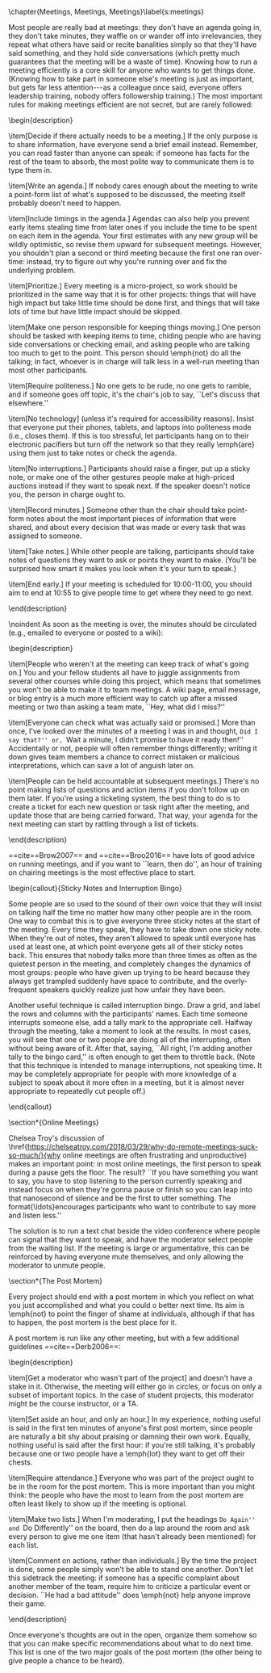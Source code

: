 \chapter{Meetings, Meetings, Meetings}\label{s:meetings}

Most people are really bad at meetings: they don't have an agenda
going in, they don't take minutes, they waffle on or wander off into
irrelevancies, they repeat what others have said or recite banalities
simply so that they'll have said something, and they hold side
conversations (which pretty much guarantees that the meeting will be a
waste of time).  Knowing how to run a meeting efficiently is a core
skill for anyone who wants to get things done. (Knowing how to take
part in someone else's meeting is just as important, but gets far less
attention---as a colleague once said, everyone offers leadership
training, nobody offers followership training.) The most important
rules for making meetings efficient are not secret, but are rarely
followed:

\begin{description}

\item[Decide if there actually needs to be a meeting.] If the only
  purpose is to share information, have everyone send a brief email
  instead. Remember, you can read faster than anyone can speak: if
  someone has facts for the rest of the team to absorb, the most
  polite way to communicate them is to type them in.

\item[Write an agenda.]  If nobody cares enough about the meeting to
  write a point-form list of what's supposed to be discussed, the
  meeting itself probably doesn't need to happen.

\item[Include timings in the agenda.]  Agendas can also help you
  prevent early items stealing time from later ones if you include the
  time to be spent on each item in the agenda.  Your first estimates
  with any new group will be wildly optimistic, so revise them upward
  for subsequent meetings.  However, you shouldn't plan a second or
  third meeting because the first one ran over-time: instead, try to
  figure out why you're running over and fix the underlying problem.

\item[Prioritize.] Every meeting is a micro-project, so work should be
  prioritized in the same way that it is for other projects: things
  that will have high impact but take little time should be done
  first, and things that will take lots of time but have little impact
  should be skipped.

\item[Make one person responsible for keeping things moving.] One
  person should be tasked with keeping items to time, chiding people
  who are having side conversations or checking email, and asking
  people who are talking too much to get to the point.  This person
  should \emph{not} do all the talking; in fact, whoever is in charge
  will talk less in a well-run meeting than most other participants.

\item[Require politeness.] No one gets to be rude, no one gets to
  ramble, and if someone goes off topic, it's the chair's job to say,
  ``Let's discuss that elsewhere.''

\item[No technology] (unless it's required for accessibility reasons).
  Insist that everyone put their phones, tablets, and laptops into
  politeness mode (i.e., closes them).  If this is too stressful, let
  participants hang on to their electronic pacifiers but turn off the
  network so that they really \emph{are} using them just to take notes
  or check the agenda.

\item[No interruptions.] Participants should raise a finger, put up a
  sticky note, or make one of the other gestures people make at
  high-priced auctions instead if they want to speak next.  If the
  speaker doesn't notice you, the person in charge ought to.

\item[Record minutes.] Someone other than the chair should take
  point-form notes about the most important pieces of information that
  were shared, and about every decision that was made or every task
  that was assigned to someone.

\item[Take notes.]  While other people are talking, participants
  should take notes of questions they want to ask or points they want
  to make.  (You'll be surprised how smart it makes you look when it's
  your turn to speak.)

\item[End early.] If your meeting is scheduled for 10:00-11:00, you
  should aim to end at 10:55 to give people time to get where they
  need to go next.

\end{description}

\noindent
As soon as the meeting is over, the minutes should be circulated
(e.g., emailed to everyone or posted to a wiki):

\begin{description}

\item[People who weren't at the meeting can keep track of what's going
  on.]  You and your fellow students all have to juggle assignments
  from several other courses while doing this project, which means
  that sometimes you won't be able to make it to team meetings.  A
  wiki page, email message, or blog entry is a much more efficient way
  to catch up after a missed meeting or two than asking a team mate,
  ``Hey, what did I miss?''

\item[Everyone can check what was actually said or promised.]  More
  than once, I've looked over the minutes of a meeting I was in and
  thought, ``Did I say that?'' or, ``Wait a minute, I didn't promise
  to have it ready then!''  Accidentally or not, people will often
  remember things differently; writing it down gives team members a
  chance to correct mistaken or malicious interpretations, which can
  save a lot of anguish later on.

\item[People can be held accountable at subsequent meetings.]  There's
  no point making lists of questions and action items if you don't
  follow up on them later.  If you're using a ticketing system, the
  best thing to do is to create a ticket for each new question or task
  right after the meeting, and update those that are being carried
  forward.  That way, your agenda for the next meeting can start by
  rattling through a list of tickets.

\end{description}

==cite==Brow2007== and ==cite==Broo2016== have lots of good advice on
running meetings, and if you want to ``learn, then do'', an hour of
training on chairing meetings is the most effective place to start.

\begin{callout}{Sticky Notes and Interruption Bingo}

  Some people are so used to the sound of their own voice that they
  will insist on talking half the time no matter how many other people
  are in the room. One way to combat this is to give everyone three
  sticky notes at the start of the meeting. Every time they speak,
  they have to take down one sticky note. When they're out of notes,
  they aren't allowed to speak until everyone has used at least one,
  at which point everyone gets all of their sticky notes back. This
  ensures that nobody talks more than three times as often as the
  quietest person in the meeting, and completely changes the dynamics
  of most groups: people who have given up trying to be heard because
  they always get trampled suddenly have space to contribute, and the
  overly-frequent speakers quickly realize just how unfair they have
  been.

  Another useful technique is called interruption bingo. Draw a grid,
  and label the rows and columns with the participants' names. Each
  time someone interrupts someone else, add a tally mark to the
  appropriate cell. Halfway through the meeting, take a moment to look
  at the results.  In most cases, you will see that one or two people
  are doing all of the interrupting, often without being aware of
  it. After that, saying, ``All right, I'm adding another tally to the
  bingo card,'' is often enough to get them to throttle back.  (Note
  that this technique is intended to manage interruptions, not
  speaking time.  It may be completely appropriate for people with
  more knowledge of a subject to speak about it more often in a
  meeting, but it is almost never appropriate to repeatedly cut people
  off.)

\end{callout}

\section*{Online Meetings}

Chelsea Troy's discussion of
\href{https://chelseatroy.com/2018/03/29/why-do-remote-meetings-suck-so-much/}{why
  online meetings are often frustrating and unproductive} makes an
important point: in most online meetings, the first person to speak
during a pause gets the floor.  The result?  ``If you have something
you want to say, you have to stop listening to the person currently
speaking and instead focus on when they're gonna pause or finish so
you can leap into that nanosecond of silence and be the first to utter
something.  The format{\ldots}encourages participants who want to
contribute to say more and listen less.''

The solution is to run a text chat beside the video conference where
people can signal that they want to speak, and have the moderator
select people from the waiting list.  If the meeting is large or
argumentative, this can be reinforced by having everyone mute
themselves, and only allowing the moderator to unmute people.

\section*{The Post Mortem}

Every project should end with a post mortem in which you reflect on
what you just accomplished and what you could o better next time.  Its
aim is \emph{not} to point the finger of shame at individuals,
although if that has to happen, the post mortem is the best place for
it.

A post mortem is run like any other meeting, but with a few additional
guidelines ==cite==Derb2006==:

\begin{description}

\item[Get a moderator who wasn't part of the project] and doesn't have
  a stake in it.  Otherwise, the meeting will either go in circles, or
  focus on only a subset of important topics.  In the case of student
  projects, this moderator might be the course instructor, or a TA.

\item[Set aside an hour, and only an hour.] In my experience, nothing
  useful is said in the first ten minutes of anyone's first post
  mortem, since people are naturally a bit shy about praising or
  damning their own work.  Equally, nothing useful is said after the
  first hour: if you're still talking, it's probably because one or
  two people have a \emph{lot} they want to get off their chests.

\item[Require attendance.] Everyone who was part of the project ought
  to be in the room for the post mortem.  This is more important than
  you might think: the people who have the most to learn from the post
  mortem are often least likely to show up if the meeting is optional.

\item[Make two lists.] When I'm moderating, I put the headings ``Do
  Again'' and ``Do Differently'' on the board, then do a lap around
  the room and ask every person to give me one item (that hasn't
  already been mentioned) for each list.

\item[Comment on actions, rather than individuals.] By the time the
  project is done, some people simply won't be able to stand one
  another.  Don't let this sidetrack the meeting: if someone has a
  specific complaint about another member of the team, require him to
  criticize a particular event or decision.  ``He had a bad attitude''
  does \emph{not} help anyone improve their game.

\end{description}

Once everyone's thoughts are out in the open, organize them somehow so
that you can make specific recommendations about what to do next time.
This list is one of the two major goals of the post mortem (the other
being to give people a chance to be heard).
